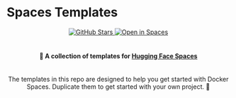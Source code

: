 # Spaces Templates

<div align="center">
  <a src="https://img.shields.io/github/stars/nateraw/spaces-docker-templates?style=social" href="https://github.com/nateraw/spaces-docker-templates" target="_blank">
    <img src="https://img.shields.io/github/stars/nateraw/spaces-docker-templates?style=social" alt="GitHub Stars">
  </a>
  <a src="https://img.shields.io/badge/%F0%9F%A4%97-Open%20in%20Spaces-blue" href="https://hf.co/spaces/nateraw/docker-templates">
    <img src="https://img.shields.io/badge/%F0%9F%A4%97-Open%20in%20Spaces-blue" alt="Open in Spaces">
  </a>
  </br>
  </br>
  <h4>🚀 A collection of templates for <a href="https://huggingface.co/spaces">Hugging Face Spaces</a></h4>
  </br>
  The templates in this repo are designed to help you get started with Docker Spaces. Duplicate them to get started with your own project. 🤗

</div>